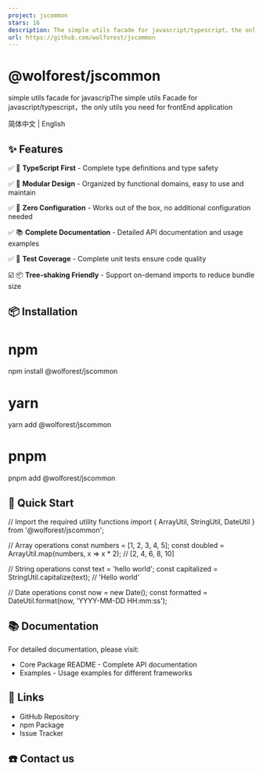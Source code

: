 ```yaml
---
project: jscommon
stars: 16
description: The simple utils facade for javascript/typescript，the only utils you need for frontEnd application
url: https://github.com/wolforest/jscommon
---
```


@wolforest/jscommon
===================

simple utils facade for javascripThe simple utils Facade for javascript/typescript，the only utils you need for frontEnd application

简体中文 | English

✨ Features
----------

✅ 🔧 **TypeScript First** - Complete type definitions and type safety

✅ 🎯 **Modular Design** - Organized by functional domains, easy to use and maintain

✅ 🚀 **Zero Configuration** - Works out of the box, no additional configuration needed

✅ 📚 **Complete Documentation** - Detailed API documentation and usage examples

✅ 🧪 **Test Coverage** - Complete unit tests ensure code quality

☑️ 📦 **Tree-shaking Friendly** - Support on-demand imports to reduce bundle size

📦 Installation
---------------

# npm
npm install @wolforest/jscommon

# yarn
yarn add @wolforest/jscommon

# pnpm
pnpm add @wolforest/jscommon

🚀 Quick Start
--------------

// Import the required utility functions
import { ArrayUtil, StringUtil, DateUtil } from '@wolforest/jscommon';

// Array operations
const numbers \= \[1, 2, 3, 4, 5\];
const doubled \= ArrayUtil.map(numbers, x \=> x \* 2); // \[2, 4, 6, 8, 10\]

// String operations
const text \= 'hello world';
const capitalized \= StringUtil.capitalize(text); // 'Hello world'

// Date operations
const now \= new Date();
const formatted \= DateUtil.format(now, 'YYYY-MM-DD HH:mm:ss');

📚 Documentation
----------------

For detailed documentation, please visit:

-   Core Package README - Complete API documentation
-   Examples - Usage examples for different frameworks

🔗 Links
--------

-   GitHub Repository
-   npm Package
-   Issue Tracker

☎️ Contact us
-------------
